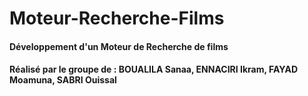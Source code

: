# Moteur-Recherche-Films
#### Développement d'un Moteur de Recherche de films
#### Réalisé par le groupe de : BOUALILA Sanaa, ENNACIRI Ikram, FAYAD Moamuna, SABRI Ouissal
